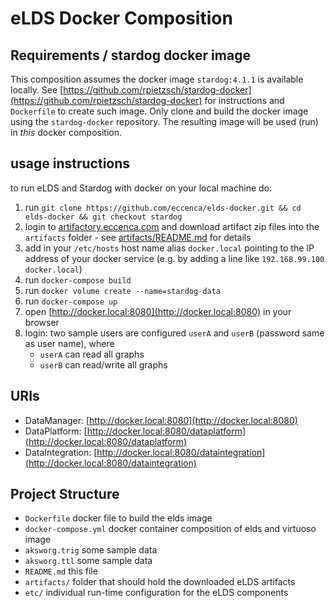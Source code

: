# eLDS Docker Composition

## Requirements / stardog docker image

This composition assumes the docker image `stardog:4.1.1` is available locally.
See [https://github.com/rpietzsch/stardog-docker](https://github.com/rpietzsch/stardog-docker) for instructions and `Dockerfile` to create such image. Only clone and build the docker image using the `stardog-docker` repository. The resulting image will be used (run) in _this_ docker composition.


## usage instructions

to run eLDS and Stardog with docker on your local machine do:

1. run `git clone https://github.com/eccenca/elds-docker.git && cd elds-docker && git checkout stardog`
2. login to [artifactory.eccenca.com](https://artifactory.eccenca.com) and download artifact zip files into the `artifacts` folder - see [artifacts/README.md](artifacts/README.md) for details
3. add in your `/etc/hosts` host name alias `docker.local` pointing to the IP address of your docker service (e.g. by adding a line like `192.168.99.100    docker.local`)
4. run `docker-compose build`
5. run `docker volume create --name=stardog-data`
6. run `docker-compose up`
7. open [http://docker.local:8080](http://docker.local:8080) in your browser
8. login: two sample users are configured `userA` and `userB` (password same as user name), where
    - `userA` can read all graphs
    - `userB` can read/write all graphs


## URIs

- DataManager: [http://docker.local:8080](http://docker.local:8080)
- DataPlatform: [http://docker.local:8080/dataplatform](http://docker.local:8080/dataplatform)
- DataIntegration: [http://docker.local:8080/dataintegration](http://docker.local:8080/dataintegration)


## Project Structure

- `Dockerfile` docker file to build the elds image
- `docker-compose.yml` docker container composition of elds and virtuoso image
- `aksworg.trig` some sample data 
- `aksworg.ttl` some sample data 
- `README.md` this file
- `artifacts/` folder that should hold the downloaded eLDS artifacts
- `etc/` individual run-time configuration for the eLDS components
